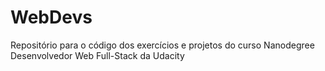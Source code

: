 # WebDevs
Repositório para o código dos exercícios e projetos do curso Nanodegree Desenvolvedor Web Full-Stack da Udacity
